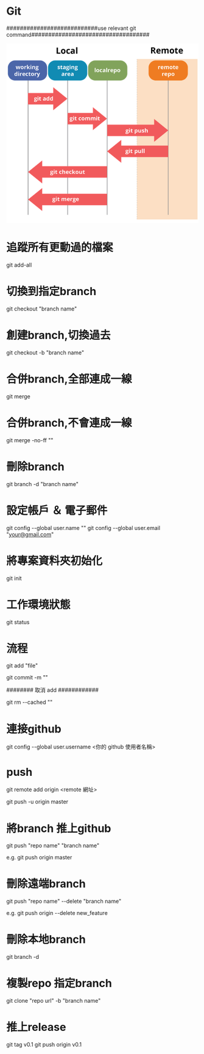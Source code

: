 # Git
###########################use relevant git command###################################

![image](https://github.com/jylin954/Git/blob/master/git-workflow.png)

# 追蹤所有更動過的檔案
git add-all
# 切換到指定branch
git checkout "branch name"
# 創建branch,切換過去
git checkout -b "branch name"
# 合併branch,全部連成一線
git merge
# 合併branch,不會連成一線
git merge -no-ff ""
# 刪除branch
git branch -d "branch name"


# 設定帳戶 ＆ 電子郵件
git config --global user.name "<Your Name>"
git config --global user.email "<your@gmail.com>"

# 將專案資料夾初始化
git init

# 工作環境狀態
git status

# 流程
git add "file"

git commit -m ""

######## 取消 add ############

git rm --cached ""

# 連接github
git config --global user.username <你的 github 使用者名稱>
# push
git remote add origin <remote 網址>

git push -u origin master

# 將branch 推上github
git push "repo name" "branch name"

e.g. git push origin master

# 刪除遠端branch
git push "repo name" --delete "branch name"

e.g. git push origin --delete new_feature

# 刪除本地branch
git branch -d

# 複製repo 指定branch
git clone "repo url" -b "branch name"

# 推上release
git tag v0.1
git push origin v0.1

